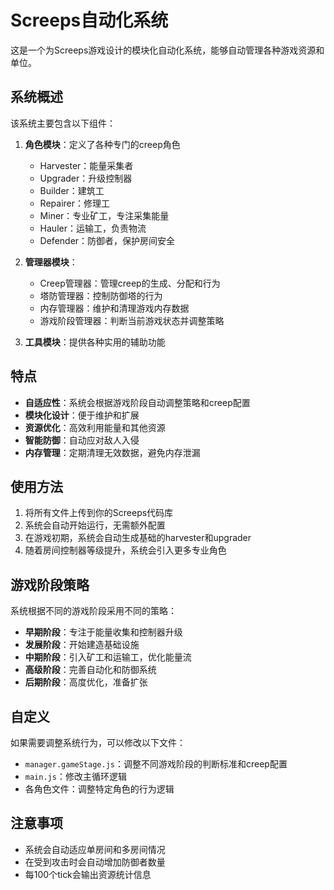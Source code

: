 # Screeps自动化系统

这是一个为Screeps游戏设计的模块化自动化系统，能够自动管理各种游戏资源和单位。

## 系统概述

该系统主要包含以下组件：

1. **角色模块**：定义了各种专门的creep角色
   - Harvester：能量采集者
   - Upgrader：升级控制器
   - Builder：建筑工
   - Repairer：修理工
   - Miner：专业矿工，专注采集能量
   - Hauler：运输工，负责物流
   - Defender：防御者，保护房间安全

2. **管理器模块**：
   - Creep管理器：管理creep的生成、分配和行为
   - 塔防管理器：控制防御塔的行为
   - 内存管理器：维护和清理游戏内存数据
   - 游戏阶段管理器：判断当前游戏状态并调整策略

3. **工具模块**：提供各种实用的辅助功能

## 特点

- **自适应性**：系统会根据游戏阶段自动调整策略和creep配置
- **模块化设计**：便于维护和扩展
- **资源优化**：高效利用能量和其他资源
- **智能防御**：自动应对敌人入侵
- **内存管理**：定期清理无效数据，避免内存泄漏

## 使用方法

1. 将所有文件上传到你的Screeps代码库
2. 系统会自动开始运行，无需额外配置
3. 在游戏初期，系统会自动生成基础的harvester和upgrader
4. 随着房间控制器等级提升，系统会引入更多专业角色

## 游戏阶段策略

系统根据不同的游戏阶段采用不同的策略：

- **早期阶段**：专注于能量收集和控制器升级
- **发展阶段**：开始建造基础设施
- **中期阶段**：引入矿工和运输工，优化能量流
- **高级阶段**：完善自动化和防御系统
- **后期阶段**：高度优化，准备扩张

## 自定义

如果需要调整系统行为，可以修改以下文件：

- `manager.gameStage.js`：调整不同游戏阶段的判断标准和creep配置
- `main.js`：修改主循环逻辑
- 各角色文件：调整特定角色的行为逻辑

## 注意事项

- 系统会自动适应单房间和多房间情况
- 在受到攻击时会自动增加防御者数量
- 每100个tick会输出资源统计信息 